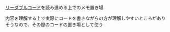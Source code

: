 [リーダブルコード](https://amzn.asia/d/ccYHcsL)を読み進める上でのメモ置き場

内容を理解する上で実際にコードを書きながらの方が理解しやすいところがありそうなので、その際のコードの置き場として使う